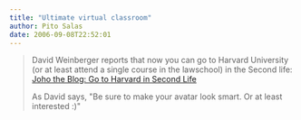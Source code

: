 ```yaml
---
title: "Ultimate virtual classroom"
author: Pito Salas
date: 2006-09-08T22:52:01
---
```



>
> David Weinberger reports that now you can go to Harvard University (or at
> least attend a single course in the lawschool) in the Second life: [Joho the
> Blog: Go to Harvard in Second
> Life](<http://www.hyperorg.com/blogger/mtarchive/go_to_harvard_in_second_life.html>
> "Joho the Blog: Go to Harvard in Second Life")
>
> As David says, "Be sure to make your avatar look smart. Or at least
> interested :)"


